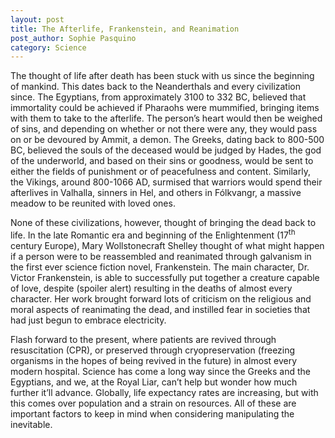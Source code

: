 ```yaml
---
layout: post
title: The Afterlife, Frankenstein, and Reanimation
post_author: Sophie Pasquino
category: Science
---
```


The thought of life after death has been stuck with us since the beginning of mankind. This dates back to the Neanderthals and every civilization since. The Egyptians, from approximately 3100 to 332 BC, believed that immortality could be achieved if Pharaohs were mummified, bringing items with them to take to the afterlife. The person’s heart would then be weighed of sins, and depending on whether or not there were any, they would pass on or be devoured by Ammit, a demon. The Greeks, dating back to 800-500 BC, believed the souls of the deceased would be judged by Hades, the god of the underworld, and based on their sins or goodness, would be sent to either the fields of punishment or of peacefulness and content. Similarly, the Vikings, around 800-1066 AD, surmised that warriors would spend their afterlives in Valhalla, sinners in Hel, and others in Fólkvangr, a massive meadow to be reunited with loved ones.

None of these civilizations, however, thought of bringing the dead back to life. In the late Romantic era and beginning of the Enlightenment (17<sup>th</sup> century Europe), Mary Wollstonecraft Shelley thought of what might happen if a person were to be reassembled and reanimated through galvanism in the first ever science fiction novel, Frankenstein. The main character, Dr. Victor Frankenstein, is able to successfully put together a creature capable of love, despite (spoiler alert) resulting in the deaths of almost every character. Her work brought forward lots of criticism on the religious and moral aspects of reanimating the dead, and instilled fear in societies that had just begun to embrace electricity.

Flash forward to the present, where patients are revived through resuscitation (CPR), or preserved through cryopreservation (freezing organisms in the hopes of being revived in the future) in almost every modern hospital. Science has come a long way since the Greeks and the Egyptians, and we, at the Royal Liar, can’t help but wonder how much further it’ll advance. Globally, life expectancy rates are increasing, but with this comes over population and a strain on resources. All of these are important factors to keep in mind when considering manipulating the inevitable.

